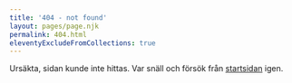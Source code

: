 ```yaml
---
title: '404 - not found'
layout: pages/page.njk
permalink: 404.html
eleventyExcludeFromCollections: true
---
```


Ursäkta, sidan kunde inte hittas. Var snäll och försök från [startsidan](/) igen.
